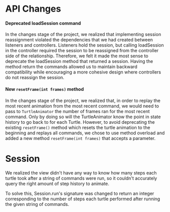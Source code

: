# API Changes

#### Deprecated loadSession command

In the changes stage of the project, we realized that implementing session reassignment violated the
dependencies that we had created between listeners and controllers. Listeners hold the session, but
calling loadSession in the controller required the session to be reassigned from the controller side
of the relationship. Therefore, we felt it made the most sense to deprecate the loadSession method
that returned a session. Having the method return the commands allowed us to
maintain backward compatibility while encouraging a more cohesive design where controllers do not
reassign the session.

#### New `resetFrame(int frames)` method

In the changes stage of the project, we realized that, in order to replay the most recent animation
from the most recent command, we would need to pass to `TurtleAnimator` the number of frames ran for
the most recent command. Only by doing so will the TurtleAnimator know the point in state history to
go back to for each Turtle. However, to avoid deprecating the existing `resetFrame()` method which
resets the turtle animation to the beginning and replays all commands, we chose to use method
overload and added a new method `resetFrame(int frames)` that accepts a parameter.

# Session

We realized the view didn't have any way to know how many steps each turtle took after 
a string of commands were run, so it couldn't accurately query the right amount of step history to
animate.

To solve this, Session.run's signature was changed to return an integer corresponding to the number
of steps each turtle performed after running the given string of commands.